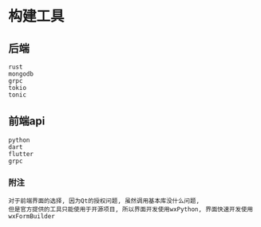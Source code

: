 <!--
Author: 闫刚 (yes7rose@sina.com)
构建工具和语言.md (c) 2020
Desc: 构建所用 语言 工具 数据库等
Created:  2020-09-27T06:56:32.420Z
Modified: !date!
-->

# 构建工具

## 后端

    rust
    mongodb
    grpc
    tokio
    tonic

## 前端api

    python
    dart
    flutter
    grpc

### 附注

    对于前端界面的选择, 因为Qt的授权问题, 虽然调用基本库没什么问题, 
    但是官方提供的工具只能使用于开源项目, 所以界面开发使用wxPython, 界面快速开发使用 wxFormBuilder
